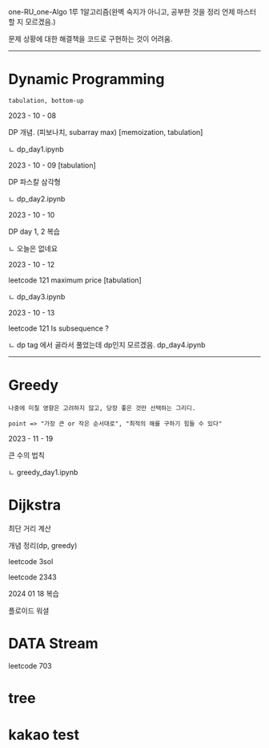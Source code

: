 one-RU_one-Algo
1루 1알고리즘(완벽 숙지가 아니고, 공부한 것을 정리 언제 마스터할 지 모르겠음.) 

문제 상황에 대한 해결책을 코드로 구현하는 것이 어려움.

-------------------------------------------
# Dynamic Programming

```
tabulation, bottom-up
```

2023 - 10 - 08 

DP 개념. (피보나치, subarray max) [memoization, tabulation]

ㄴ dp_day1.ipynb

2023 - 10 - 09 [tabulation]

DP 파스칼 삼각형

ㄴ dp_day2.ipynb

2023 - 10 - 10

DP day 1, 2 복습

ㄴ 오늘은 없네요

2023 - 10 - 12

leetcode 121 maximum price [tabulation]

ㄴ dp_day3.ipynb 

2023 - 10 - 13

leetcode 121 Is subsequence ? 

ㄴ dp tag 에서 골라서 풀었는데 dp인지 모르겠음. dp_day4.ipynb

-------------------------------------------
# Greedy 
```
나중에 미칠 영향은 고려하지 않고, 당장 좋은 것만 선택하는 그리디.

point => "가장 큰 or 작은 순서대로", "최적의 해를 구하기 힘들 수 있다"
```
2023 - 11 - 19 

큰 수의 법칙 

ㄴ greedy_day1.ipynb

# Dijkstra 

최단 거리 계산 

개념 정리(dp, greedy)

leetcode 3sol

leetcode 2343

2024 01 18 복습

플로이드 워셜

# DATA Stream

leetcode 703

# tree

# kakao test
